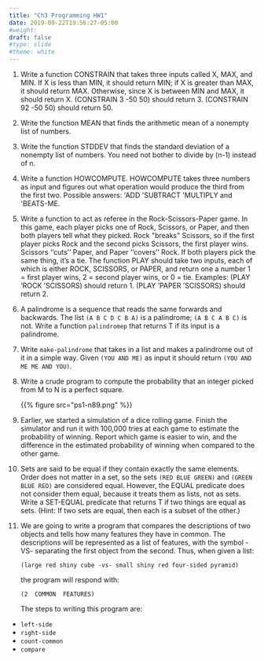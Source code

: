 ```yaml
---
title: "Ch3 Programming HW1"
date: 2019-09-22T19:56:27-05:00
#weight: 
draft: false
#type: slide
#theme: white
---
```


1. Write a function CONSTRAIN that takes three inputs called X, MAX,
   and MIN.  If X is less than MIN, it should return MIN; if X is
   greater than MAX, it should return MAX.  Otherwise, since X is
   between MIN and MAX, it should return X. (CONSTRAIN 3 -50 50) should
   return 3. (CONSTRAIN 92 -50 50) should return 50.
   
2. Write the function MEAN that finds the arithmetic mean of a
   nonempty list of numbers.
   
3. Write the function STDDEV that finds the standard deviation of a
   nonempty list of numbers. You need not bother to divide by (n-1)
   instead of n.
   
4. Write a function HOWCOMPUTE.  HOWCOMPUTE takes three
   numbers as input and figures out what operation would produce the
   third from the first two. Possible answers: 'ADD 'SUBTRACT
   'MULTIPLY and 'BEATS-ME. 

5. Write a function to act as referee in the Rock-Scissors-Paper game.
   In this game, each player picks one of Rock, Scissors, or Paper, and
   then both players tell what they picked.  Rock "breaks" Scissors,
   so if the first player picks Rock and the second picks Scissors, the
   first player wins.  Scissors ‘‘cuts’’ Paper, and Paper ‘‘covers’’
   Rock.  If both players pick the same thing, it’s a tie.  The
   function PLAY should take two inputs, each of which is either ROCK,
   SCISSORS, or PAPER, and return one a number 1 = first player wins,
   2 = second player wins, or 0 = tie.
   Examples: (PLAY ’ROCK ’SCISSORS) should return 1. 
   (PLAY ’PAPER ’SCISSORS) should return 2.

6.  A palindrome is a sequence that reads the same forwards
    and backwards.  The list `(A B C D C B A)` is a palindrome; 
	`(A B C A B C)` is not.  Write a function `palindromep` that
    returns T if its input is a palindrome.
	
7. Write `make-palindrome` that takes in a list and makes a palindrome
   out of it in a simple way. Given `(YOU AND ME)` as input it should
   return `(YOU AND ME ME AND YOU)`.

8. Write a crude program to compute the probability that an integer
   picked from M to N is a perfect square.

	{{% figure src="ps1-n89.png" %}}


9. Earlier, we started a simulation of a dice rolling game. Finish
    the simulator and run it with 100,000 tries at each game to
    estimate the probability of winning. Report which game is easier
    to win, and the difference in the estimated probability of winning
    when compared to the other game.

10. Sets are said to be equal if they contain exactly the same
  elements. Order does not matter in a set, so the sets `(RED BLUE
  GREEN)` and `(GREEN BLUE RED)` are considered equal.  However, the
  EQUAL predicate does not consider them equal, because it treats them
  as lists, not as sets.  Write a SET-EQUAL predicate that returns T
  if two things are equal as sets.  (Hint: If two sets are equal, then
  each is a subset of the other.)
   
11. We are going to write a program that compares the descriptions of
   two objects  and  tells  how  many  features  they  have  in
   common.    The descriptions  will  be  represented  as  a  list  of
   features,  with  the  symbol -VS-  separating  the  first  object
   from  the  second.    Thus,  when  given  a list:
   
		(large red shiny cube -vs- small shiny red four-sided pyramid)

       the  program will  respond  with:

        (2  COMMON  FEATURES)
   
       The steps to writing this program are:

   * `left-side`
   * `right-side`
   * `count-common`
   * `compare`
   
	
